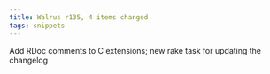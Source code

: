 ```yaml
---
title: Walrus r135, 4 items changed
tags: snippets
---
```


Add RDoc comments to C extensions; new rake task for updating the changelog
